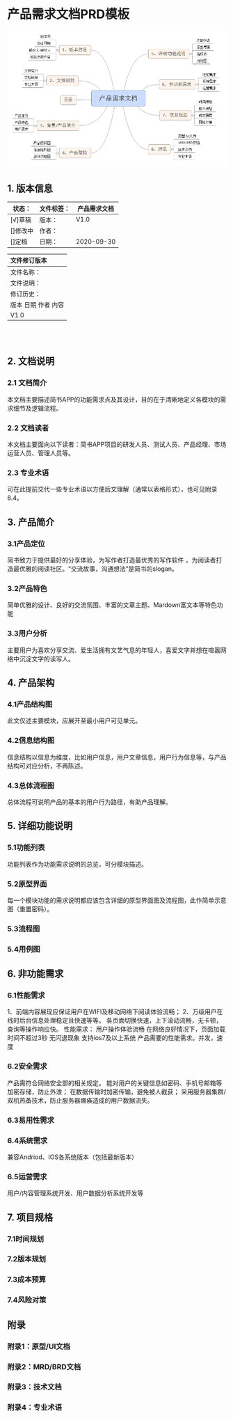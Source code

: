 # 产品需求文档PRD模板



![](..\picture\需求文档.png)



## 1. 版本信息

| 状态：   | 文件标签： | 产品需求文档 |
| -------- | ---------- | ------------ |
| [√]草稿  | 版本：     | V1.0         |
| []修改中 | 作者：     |              |
| []定稿   | 日期：     | 2020-09-30   |



| 文件修订版本                 |
| :--------------------------- |
| 文件名称：                   |
| 文件说明：                   |
| 修订历史：                   |
| 版本	日期	作者	内容 |
| V1.0                         |


​		
​		

## 2. 文档说明

### 2.1 文档简介

本文档主要描述简书APP的功能需求点及其设计，目的在于清晰地定义各模块的需求细节及逻辑流程。

### 2.2 文档读者

本文档主要面向以下读者：简书APP项目的研发人员、测试人员、产品经理、市场运营人员、管理人员等。

### 2.3 专业术语

可在此提前交代一些专业术语以方便后文理解（通常以表格形式），也可见附录8.4。

## 3. 产品简介

### 3.1产品定位

简书致力于提供最好的分享体验，为写作者打造最优秀的写作软件 ，为阅读者打造最优雅的阅读社区。“交流故事，沟通想法”是简书的slogan。

### 3.2产品特色

简单优雅的设计、良好的交流氛围、丰富的文章主题、Mardown富文本等特色功能

### 3.3用户分析

主要用户为喜欢分享交流、爱生活拥有文艺气息的年轻人，喜爱文字并想在喧嚣网络中沉淀文字的读写人。

## 4. 产品架构

### 4.1产品结构图

此文仅述主要模块，应展开至最小用户可见单元。

### 4.2信息结构图

信息结构以信息为维度，比如用户信息，用户文章信息，用户行为信息等，与产品结构可对应分析，不再陈述。

### 4.3总体流程图

总体流程可说明产品的基本的用户行为路径，有助产品理解。

## 5. 详细功能说明

### 5.1功能列表

功能列表作为功能需求说明的总览，可分模块描述。

### 5.2原型界面

每一个模块功能的需求说明都应该包含详细的原型界面图及流程图，此作简单示意图（重置密码）。

### 5.3流程图

### 5.4用例图

## 6. 非功能需求

### 6.1性能需求

1、前端内容展现应保证用户在WIFI及移动网络下阅读体验流畅；
2、万级用户在线时后台信息处理稳定且快速等等。
各页面切换快速，上下滚动流畅，无卡顿，查询等操作响应快。
性能需求：
用户操作体验流畅
在网络良好情况下，页面加载时间不超过3秒
无闪退现象
支持ios7及以上系统
产品需要的性能需求。并发，速度

### 6.2安全需求

产品需符合网络安全部的相关规定。
能对用户的关键信息如密码、手机号邮箱等加密存储，防止外泄；
在数据传输时加密传输，避免被人截获；
采用服务器集群/双机热备技术，防止服务器瘫痪造成的用户数据流失。

### 6.3易用性需求

### 6.4系统需求

兼容Andriod、IOS各系统版本（包括最新版本）

### 6.5运营需求

用户/内容管理系统开发、用户数据分析系统开发等

## 7. 项目规格

### 7.1时间规划

### 7.2版本规划

### 7.3成本预算

### 7.4风险对策

## 附录

### 附录1：原型/UI文档

### 附录2：MRD/BRD文档

### 附录3：技术文档

### 附录4：专业术语